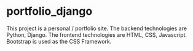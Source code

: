 # portfolio_django
This project is a personal / portfolio site. The backend technologies are Python, Django.  The frontend technologies are HTML, CSS, Javascript. Bootstrap is used as the CSS Framework.
